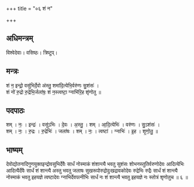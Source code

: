 +++
title = "०६ शं न"

+++
## अधिमन्त्रम्
विश्वेदेवाः। वसिष्ठः। त्रिष्टुप्।

## मन्त्रः
शं न॒ इन्द्रो॒ वसु॑भिर्दे॒वो अ॑स्तु॒ शमा॑दि॒त्येभि॒र्वरु॑णः सु॒शंसः॑ ।  
शं नो॑ रु॒द्रो रु॒द्रेभि॒र्जला॑षः॒ शं न॒स्त्वष्टा॒ ग्नाभि॑रि॒ह शृ॑णोतु ॥

## पदपाठः
शम् । नः॒ । इन्द्रः॑ । वसु॑ऽभिः । दे॒वः । अ॒स्तु॒ । शम् । आ॒दि॒त्येभिः॑ । वरु॑णः । सु॒ऽशंसः॑ ।  
शम् । नः॒ । रु॒द्रः । रु॒द्रेभिः॑ । जला॑षः । शम् । नः॒ । त्वष्टा॑ । ग्नाभिः॑ । इ॒ह । शृ॒णो॒तु॒ ॥

## भाष्यम्
देवोद्योतनादिगुणयुक्तइन्द्रोवसुभिर्देवैः सार्धं नोस्माकं शंशान्त्यै भवतु सुशंसः शोभनस्तुतिर्वरुणोदेवः आदित्येभिः आदित्यैर्देवैः सार्धं शं शान्त्यै अस्तु भवतु जलाषः सुखरूपोरुद्रोदुःखद्रावकोदेवः रुद्रेभिः रुद्रैः सार्धं शं शान्त्यै नोस्माकं भवतु इहयज्ञे त्वष्टादेवः ग्नाभिर्देवपत्नीभिः सार्धं नः शं शान्त्यै भवतु इहयज्ञे नः स्तोत्रं शृणोतुच ॥ ६ ॥